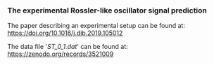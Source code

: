 ### The experimental Rossler-like oscillator  signal prediction

The paper describing an experimental setup can be found at: https://doi.org/10.1016/j.dib.2019.105012

The data file '*ST_0_1.dat*' can be found at: https://zenodo.org/records/3521009
